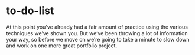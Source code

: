 # to-do-list
At this point you’ve already had a fair amount of practice using the various techniques we’ve shown you. But we’ve been throwing a lot of information your way, so before we move on we’re going to take a minute to slow down and work on one more great portfolio project.
